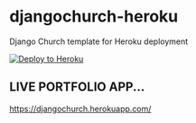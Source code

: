 # djangochurch-heroku
Django Church template for Heroku deployment

[![Deploy to Heroku](https://www.herokucdn.com/deploy/button.png)](https://heroku.com/deploy)

## LIVE PORTFOLIO APP...
https://djangochurch.herokuapp.com/
